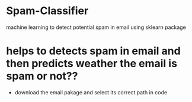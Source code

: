 # Spam-Classifier
machine learning to detect potential spam in email using sklearn package

# helps to detects spam in email and then predicts weather the email is spam or not??

* download the email pakage and select its correct path in code 
